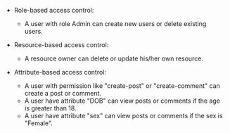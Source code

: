 * Role-based access control:
    - A user with role Admin can create new users or delete existing users.

* Resource-based access control:
    - A resource owner can delete or update his/her own resource.

* Attribute-based access control:
    - A user with permission like "create-post" or "create-comment" can create a post or comment.
    - A user have attribute "DOB" can view posts or comments if the age is greater than 18.
    - A user have attribute "sex" can view posts or comments if the sex is "Female".